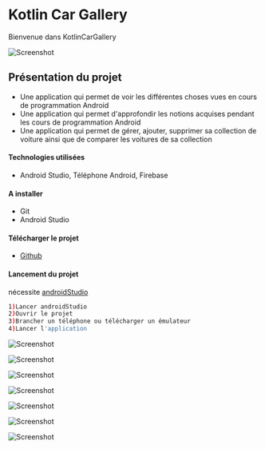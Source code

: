 # Kotlin Car Gallery
Bienvenue dans KotlinCarGallery

![Screenshot](assetReadme/ic_launcher_authentification_logo.png)


## Présentation du projet
- Une application qui permet de voir les différentes choses vues en cours de programmation Android
- Une application qui permet d'approfondir les notions acquises pendant les cours de programmation Android
- Une application qui permet de gérer, ajouter, supprimer sa collection de voiture ainsi que de comparer les voitures de sa collection 

#### Technologies utilisées
- Android Studio, Téléphone Android, Firebase

#### A installer
- Git
- Android Studio

#### Télécharger le projet
- [Github](https://github.com/ThomasMetzger6898/ProjetKotlinDam2019)

#### Lancement du projet
nécessite [androidStudio](https://developer.android.com/studio/)
```sh
1)Lancer androidStudio
2)Ouvrir le projet
3)Brancher un téléphone ou télécharger un émulateur
4)Lancer l'application
```

![Screenshot](assetReadme/capture.png)

![Screenshot](assetReadme/capture1.PNG)

![Screenshot](assetReadme/capture3.PNG)

![Screenshot](assetReadme/capture4.PNG)

![Screenshot](assetReadme/capture5.PNG)

![Screenshot](assetReadme/capture6.PNG)

![Screenshot](assetReadme/capture7.PNG)

